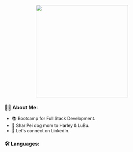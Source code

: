 <div align="center">
<img src="https://images.app.goo.gl/d4JMkCW9BFqnwevg9" width="300" height="300"/>
</div>

### 👩‍💻 About Me:

- 📚 Bootcamp for Full Stack Development.
- 🐾 Shar Pei dog mom to Harley & LuBu.
- 📧 Let's connect on LinkedIn.

### 🛠️ Languages:



